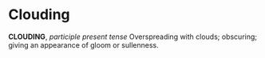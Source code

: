 # Clouding

**CLOUDING**, _participle present tense_ Overspreading with clouds; obscuring; giving an appearance of gloom or sullenness.